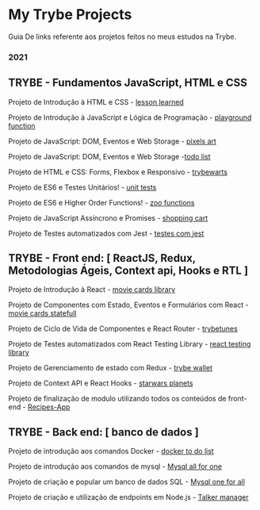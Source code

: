 # My Trybe Projects

Guia De links referente aos projetos feitos no meus estudos na Trybe.

### 2021

## TRYBE - Fundamentos JavaScript, HTML e CSS

Projeto de Introdução à HTML e CSS - [lesson learned](https://github.com/Felpsmars/Project-Lessons-Learned)

Projeto de Introdução à JavaScript e Lógica de Programação - [playground function](https://github.com/Felpsmars/Project-Playground-Functions)

Projeto de JavaScript: DOM, Eventos e Web Storage - [pixels art](https://github.com/Felpsmars/Project-Pixel-Art)

Projeto de JavaScript: DOM, Eventos e Web Storage -[todo list](https://github.com/Felpsmars/Project-To-Do-List)

Projeto de HTML e CSS: Forms, Flexbox e Responsivo - [trybewarts](https://github.com/Felpsmars/Project-TrybeWarts)

Projeto de ES6 e Testes Unitários! - [unit tests](https://github.com/Felpsmars/Project-JS-Unit-Tests)

Projeto de ES6 e Higher Order Functions! - [zoo functions](https://github.com/Felpsmars/Project-Zoo-Functions)

Projeto de JavaScript Assíncrono e Promises - [shopping cart](https://github.com/Felpsmars/Project-Shopping-Cart)

Projeto de Testes automatizados com Jest - [testes com jest](https://github.com/Felpsmars/Project-Jest)


## TRYBE - Front end: [ ReactJS, Redux, Metodologias Ágeis, Context api, Hooks e RTL ]
Projeto de Introdução à React - [movie cards library](https://github.com/Felpsmars/Project-Movie-Cards-Library)

Projeto de Componentes com Estado, Eventos e Formulários com React - [movie cards statefull](https://github.com/Felpsmars/project-movie-cards-library-stateful)

Projeto de Ciclo de Vida de Componentes e React Router - [trybetunes](https://github.com/Felpsmars/Project-trybetunes)

Projeto de Testes automatizados com React Testing Library - [react testing library](https://github.com/Felpsmars/Project-react-testing-library)

Projeto de Gerenciamento de estado com Redux - [trybe wallet](https://github.com/Felpsmars/Project-trybewallet)

Projeto de Context API e React Hooks - [starwars planets](https://github.com/Felpsmars/Project-starwars-planets-search)

Projeto de finalização de modulo utilizando todos os conteúdos de front-end - [Recipes-App](https://github.com/Felpsmars/Project-recipes-app)

## TRYBE - Back end: [ banco de dados ]
Projeto de introdução aos comandos Docker - [docker to do list](https://github.com/Felpsmars/Project-docker-todo-list)

Projeto de introdução aos comandos de mysql - [Mysql all for one](https://github.com/0xguidev/mysql-all-for-one)

Projeto de criação e popular um banco de dados SQL - [Mysql one for all](https://github.com/Felpsmars/Project-mysql-one-for-all)

Projeto de criação e utilização de endpoints em Node.js - [Talker manager](https://github.com/Felpsmars/Project-talker-manager)
